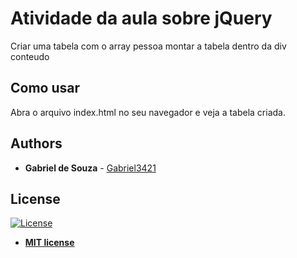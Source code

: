 # Atividade da aula sobre jQuery

Criar uma tabela com o array pessoa montar a tabela dentro da div conteudo

## Como usar

Abra o arquivo index.html no seu navegador e veja a tabela criada.

## Authors

* **Gabriel de Souza** - [Gabriel3421](https://github.com/Gabriel3421)

## License

[![License](http://img.shields.io/:license-mit-blue.svg?style=flat-square)](http://badges.mit-license.org)

- **[MIT license](http://opensource.org/licenses/mit-license.php)**
